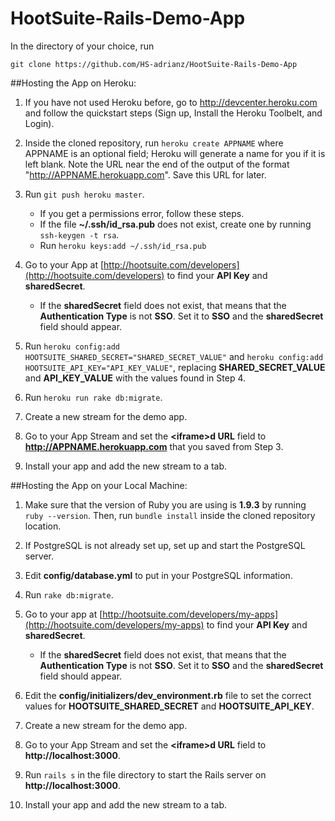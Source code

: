 HootSuite-Rails-Demo-App
========================

In the directory of your choice, run

`git clone https://github.com/HS-adrianz/HootSuite-Rails-Demo-App`

##Hosting the App on Heroku:

1. If you have not used Heroku before, go to http://devcenter.heroku.com and follow the quickstart steps (Sign up, Install the Heroku Toolbelt, and Login).

2. Inside the cloned repository, run `heroku create APPNAME` where APPNAME is an optional field; Heroku will generate a name for you if it is left blank. Note the URL near the end of the output of the format "http://APPNAME.herokuapp.com". Save this URL for later.

3. Run `git push heroku master`.
    * If you get a permissions error, follow these steps.
    * If the file **~/.ssh/id_rsa.pub** does not exist, create one by running `ssh-keygen -t rsa`.
    * Run `heroku keys:add ~/.ssh/id_rsa.pub`

4. Go to your App at [http://hootsuite.com/developers](http://hootsuite.com/developers) to find your **API Key** and **sharedSecret**.
    * If the **sharedSecret** field does not exist, that means that the **Authentication Type** is not **SSO**. Set it to **SSO** and the **sharedSecret** field should appear.

5. Run `heroku config:add HOOTSUITE_SHARED_SECRET="SHARED_SECRET_VALUE"` and `heroku config:add HOOTSUITE_API_KEY="API_KEY_VALUE"`, replacing **SHARED\_SECRET\_VALUE** and **API\_KEY\_VALUE** with the values found in Step 4.

6. Run `heroku run rake db:migrate`.

7. Create a new stream for the demo app.

8. Go to your App Stream and set the **&lt;iframe&gt;d URL** field to **http://APPNAME.herokuapp.com** that you saved from Step 3.

9. Install your app and add the new stream to a tab.

##Hosting the App on your Local Machine:

1. Make sure that the version of Ruby you are using is **1.9.3** by running `ruby --version`. Then, run `bundle install` inside the cloned repository location.

2. If PostgreSQL is not already set up, set up and start the PostgreSQL server. 

3. Edit **config/database.yml** to put in your PostgreSQL information.

4. Run `rake db:migrate`.

5. Go to your app at [http://hootsuite.com/developers/my-apps](http://hootsuite.com/developers/my-apps) to find your **API Key** and **sharedSecret**.
    * If the **sharedSecret** field does not exist, that means that the **Authentication Type** is not **SSO**. Set it to **SSO** and the **sharedSecret** field should appear.

6. Edit the **config/initializers/dev_environment.rb** file to set the correct values for **HOOTSUITE\_SHARED\_SECRET** and **HOOTSUITE\_API\_KEY**.

7. Create a new stream for the demo app.

8. Go to your App Stream and set the **&lt;iframe&gt;d URL** field to **http://localhost:3000**.

9. Run `rails s` in the file directory to start the Rails server on **http://localhost:3000**.

10. Install your app and add the new stream to a tab.
